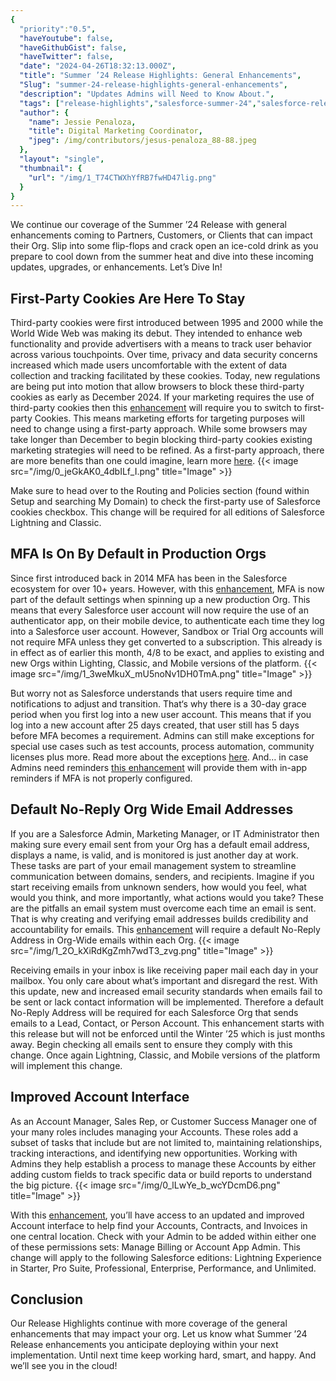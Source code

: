 ```yaml
---
{
  "priority":"0.5",
  "haveYoutube": false,
  "haveGithubGist": false,
  "haveTwitter": false,
  "date": "2024-04-26T18:32:13.000Z",
  "title": "Summer ’24 Release Highlights: General Enhancements",
  "Slug": "summer-24-release-highlights-general-enhancements",
  "description": "Updates Admins will Need to Know About.",
  "tags": ["release-highlights","salesforce-summer-24","salesforce-release","salesforce","summer-24-release"],
  "author": {
    "name": Jessie Penaloza,
    "title": Digital Marketing Coordinator,
    "jpeg": /img/contributors/jesus-penaloza_88-88.jpeg
  },
  "layout": "single",
  "thumbnail": {
    "url": "/img/1_T74CTWXhYfRB7fwHD47lig.png"
  }
}
---
```

We continue our coverage of the Summer ’24 Release with general enhancements coming to Partners, Customers, or Clients that can impact their Org. Slip into some flip-flops and crack open an ice-cold drink as you prepare to cool down from the summer heat and dive into these incoming updates, upgrades, or enhancements.
Let’s Dive In!

## First-Party Cookies Are Here To Stay

Third-party cookies were first introduced between 1995 and 2000 while the World Wide Web was making its debut. They intended to enhance web functionality and provide advertisers with a means to track user behavior across various touchpoints. Over time, privacy and data security concerns increased which made users uncomfortable with the extent of data collection and tracking facilitated by these cookies. Today, new regulations are being put into motion that allow browsers to block these third-party cookies as early as December 2024.
If your marketing requires the use of third-party cookies then this [enhancement](https://help.salesforce.com/s/articleView?id=release-notes.rn_general_salesforce_cookie_use_restrictions.htm&amp;release=250&amp;type=5) will require you to switch to first-party Cookies. This means marketing efforts for targeting purposes will need to change using a first-party approach. While some browsers may take longer than December to begin blocking third-party cookies existing marketing strategies will need to be refined.
As a first-party approach, there are more benefits than one could imagine, learn more [here](https://www.salesforce.com/blog/first-party-customer-data/).
{{< image src="/img/0_jeGkAK0_4dbILf_I.png" title="Image" >}}

Make sure to head over to the Routing and Policies section (found within Setup and searching My Domain) to check the first-party use of Salesforce cookies checkbox. This change will be required for all editions of Salesforce Lightning and Classic.

## MFA Is On By Default in Production Orgs

Since first introduced back in 2014 MFA has been in the Salesforce ecosystem for over 10+ years. However, with this [enhancement](https://help.salesforce.com/s/articleView?id=release-notes.rn_general_mfa_enabled_by_default.htm&amp;release=250&amp;type=5), MFA is now part of the default settings when spinning up a new production Org.
This means that every Salesforce user account will now require the use of an authenticator app, on their mobile device, to authenticate each time they log into a Salesforce user account. However, Sandbox or Trial Org accounts will not require MFA unless they get converted to a subscription. This already is in effect as of earlier this month, 4/8 to be exact, and applies to existing and new Orgs within Lighting, Classic, and Mobile versions of the platform.
{{< image src="/img/1_3weMkuX_mU5noNv1DH0TmA.png" title="Image" >}}

But worry not as Salesforce understands that users require time and notifications to adjust and transition. That‘s why there is a 30-day grace period when you first log into a new user account. This means that if you log into a new account after 25 days created, that user still has 5 days before MFA becomes a requirement.
Admins can still make exceptions for special use cases such as test accounts, process automation, community licenses plus more. Read more about the exceptions [here](https://help.salesforce.com/s/articleView?id=sf.security_mfa_exclude_exempt_users.htm&amp;type=5).
And… in case Admins need reminders [this enhancement](https://help.salesforce.com/s/articleView?id=release-notes.rn_general_mfa_noncompliance_prompt.htm&amp;release=250&amp;type=5) will provide them with in-app reminders if MFA is not properly configured.

## Default No-Reply Org Wide Email Addresses

If you are a Salesforce Admin, Marketing Manager, or IT Administrator then making sure every email sent from your Org has a default email address, displays a name, is valid, and is monitored is just another day at work. These tasks are part of your email management system to streamline communication between domains, senders, and recipients.
Imagine if you start receiving emails from unknown senders, how would you feel, what would you think, and more importantly, what actions would you take? These are the pitfalls an email system must overcome each time an email is sent. That is why creating and verifying email addresses builds credibility and accountability for emails. This [enhancement](https://help.salesforce.com/s/articleView?id=release-notes.rn_general_verify_return_email_address.htm&amp;release=250&amp;type=5) will require a default No-Reply Address in Org-Wide emails within each Org.
{{< image src="/img/1_2O_kXiRdKgZmh7wdT3_zvg.png" title="Image" >}}

Receiving emails in your inbox is like receiving paper mail each day in your mailbox. You only care about what’s important and disregard the rest. With this update, new and increased email security standards when emails fail to be sent or lack contact information will be implemented. Therefore a default No-Reply Address will be required for each Salesforce Org that sends emails to a Lead, Contact, or Person Account.
This enhancement starts with this release but will not be enforced until the Winter ’25 which is just months away. Begin checking all emails sent to ensure they comply with this change. Once again Lightning, Classic, and Mobile versions of the platform will implement this change.

## Improved Account Interface

As an Account Manager, Sales Rep, or Customer Success Manager one of your many roles includes managing your Accounts. These roles add a subset of tasks that include but are not limited to, maintaining relationships, tracking interactions, and identifying new opportunities. Working with Admins they help establish a process to manage these Accounts by either adding custom fields to track specific data or build reports to understand the big picture.
{{< image src="/img/0_lLwYe_b_wcYDcmD6.png" title="Image" >}}

With this [enhancement](https://help.salesforce.com/s/articleView?id=release-notes.rn_general_your_account_improved_interface.htm&amp;release=250&amp;type=5), you’ll have access to an updated and improved Account interface to help find your Accounts, Contracts, and Invoices in one central location. Check with your Admin to be added within either one of these permissions sets: Manage Billing or Account App Admin.
This change will apply to the following Salesforce editions: Lightning Experience in Starter, Pro Suite, Professional, Enterprise, Performance, and Unlimited.

## Conclusion

Our Release Highlights continue with more coverage of the general enhancements that may impact your org. Let us know what Summer ’24 Release enhancements you anticipate deploying within your next implementation.
Until next time keep working hard, smart, and happy. And we’ll see you in the cloud!
